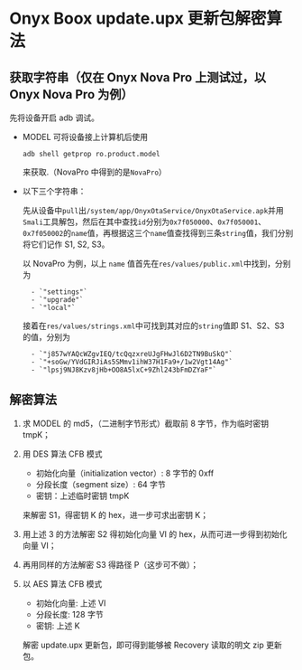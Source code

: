 # Onyx Boox update.upx 更新包解密算法

## 获取字符串（仅在 Onyx Nova Pro 上测试过，以 Onyx Nova Pro 为例）

先将设备开启 adb 调试。

- MODEL 可将设备接上计算机后使用

    ```
    adb shell getprop ro.product.model
    ```

    来获取.（NovaPro 中得到的是`NovaPro`）

- 以下三个字符串：

    先从设备中`pull`出`/system/app/OnyxOtaService/OnyxOtaService.apk`并用`Smali`工具解包，然后在其中查找`id`分别为`0x7f050000`、`0x7f050001`、`0x7f050002`的`name`值，再根据这三个`name`值查找得到三条`string`值，我们分别将它们记作 S1, S2, S3。

    以 NovaPro 为例，以上 `name` 值首先在`res/values/public.xml`中找到，分别为

        - `"settings"`
        - `"upgrade"`
        - `"local"`

    接着在`res/values/strings.xml`中可找到其对应的`string`值即 S1、S2、S3 的值，分别为

        - `"j857wYAQcWZgvIEQ/tcQqzxreUJgFHwJl6D2TN9BuSkQ"`
        - `"+soGw/YVdGIRJiAs5SMmv1ihW37H1Fa9+/1w2Vgt14Ag"`
        - `"lpsj9NJ8Kzv8jHb+OO8A5lxC+9Zhl243bFmDZYaF"`

## 解密算法

1. 求 MODEL 的 md5，（二进制字节形式）截取前 8 字节，作为临时密钥 tmpK；
2. 用 DES 算法 CFB 模式
    - 初始化向量（initialization vector）: 8 字节的 0xff 
    - 分段长度（segment size）: 64 字节
    - 密钥：上述临时密钥 tmpK

    来解密 S1，得密钥 K 的 hex，进一步可求出密钥 K；

3. 用上述 3 的方法解密 S2 得初始化向量 VI 的 hex，从而可进一步得到初始化向量 VI；
4. 再用同样的方法解密 S3 得路径 P（这步可不做）；
5. 以 AES 算法 CFB 模式
    - 初始化向量: 上述 VI
    - 分段长度: 128 字节
    - 密钥: 上述 K

    解密 update.upx 更新包，即可得到能够被 Recovery 读取的明文 zip 更新包。

